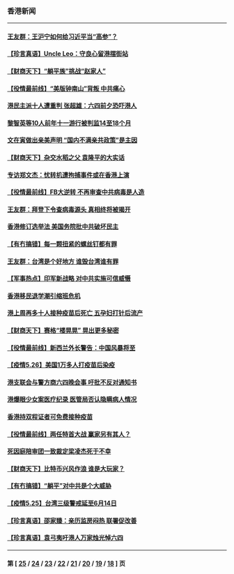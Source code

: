### 香港新闻
---
#### [王友群：王沪宁如何给习近平当“高参”？](../../pages/ncid1349362/n12983850.md) 
#### [【珍言真语】Uncle Leo：守良心留港摆街站](../../pages/ncid1349362/n12984559.md) 
#### [【财商天下】“躺平族”挑战“赵家人”](../../pages/ncid1349362/n12982925.md) 
#### [【役情最前线】“美版钟南山”背叛 中共痛心](../../pages/ncid1349362/n12983173.md) 
#### [港民主派十人遭重判 张超雄：六四前夕恐吓港人](../../pages/ncid1349362/n12983354.md) 
#### [黎智英等10人前年十一游行被判监14至18个月](../../pages/ncid1349362/n12982263.md) 
#### [文在寅做出亲美声明 “国内不满亲共政策”是主因](../../pages/ncid1349362/n12981769.md) 
#### [【财商天下】杂交水稻之父 袁隆平的大实话](../../pages/ncid1349362/n12980022.md) 
#### [专访郑文杰：忧转机遭拘捕事件或在香港上演](../../pages/ncid1349362/n12980882.md) 
#### [【役情最前线】FB大逆转 不再审查中共病毒是人造](../../pages/ncid1349362/n12980576.md) 
#### [王友群：拜登下令查病毒源头 真相终将被揭开](../../pages/ncid1349362/n12980495.md) 
#### [香港修订选举法 美国务院批中共破坏民主](../../pages/ncid1349362/n12980370.md) 
#### [【有冇搞错】每一颗扭紧的螺丝钉都有罪](../../pages/ncid1349362/n12977983.md) 
#### [王友群：台湾是个好地方 谁毁台湾谁有罪](../../pages/ncid1349362/n12977761.md) 
#### [【军事热点】印军新战略 对中共实施可信威慑](../../pages/ncid1349362/n12977362.md) 
#### [香港移民退学潮引缩班危机](../../pages/ncid1349362/n12978247.md) 
#### [港上周再多十人接种疫苗后死亡 五孕妇打针后流产](../../pages/ncid1349362/n12978279.md) 
#### [【财商天下】赛格“楼晃晃” 晃出更多秘密](../../pages/ncid1349362/n12977277.md) 
#### [【役情最前线】新西兰外长警告：中国风暴将至](../../pages/ncid1349362/n12978052.md) 
#### [【疫情5.26】美国1万多人打疫苗后染疫](../../pages/ncid1349362/n12976512.md) 
#### [港支联会与警方商六四晚会事 吁批不反对通知书](../../pages/ncid1349362/n12975625.md) 
#### [港爆眼少女案医疗纪录 医管局否认隐瞒病人情况](../../pages/ncid1349362/n12975660.md) 
#### [香港持双程证者可免费接种疫苗](../../pages/ncid1349362/n12975599.md) 
#### [【役情最前线】两任特首大战 赢家另有其人？](../../pages/ncid1349362/n12975587.md) 
#### [死因庭陪审团一致裁定梁凌杰死于不幸](../../pages/ncid1349362/n12975565.md) 
#### [【财商天下】比特币兴风作浪 谁是大玩家？](../../pages/ncid1349362/n12975557.md) 
#### [【有冇搞错】“躺平”对中共是个大威胁](../../pages/ncid1349362/n12972867.md) 
#### [【疫情5.25】台湾三级警戒延至6月14日](../../pages/ncid1349362/n12974009.md) 
#### [【珍言真语】邵家臻：亲历监房闷热 联署促改善](../../pages/ncid1349362/n12973277.md) 
#### [【珍言真语】袁弓夷吁港人万家烛光悼六四](../../pages/ncid1349362/n12973183.md) 

---
#### 第 [ [25](./25.md) / [24](./24.md) / [23](./23.md) / [22](./22.md) / [21](./21.md) / [20](./20.md) / [19](./19.md) / [18](./18.md) ] 页
